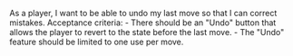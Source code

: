 As a player, I want to be able to undo my last move so that I can correct mistakes.
    Acceptance criteria:
    - There should be an "Undo" button that allows the player to revert to the state before the last
move.
    - The "Undo" feature should be limited to one use per move.